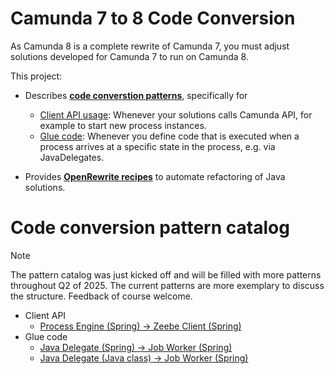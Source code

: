 # Camunda 7 to 8 Code Conversion


As Camunda 8 is a complete rewrite of Camunda 7, you must adjust solutions developed for Camunda 7 to run on Camunda 8.

This project:

* Describes **[code converstion patterns](patterns/)**, specifically for
  * [Client API usage](patterns/client/): Whenever your solutions calls Camunda API, for example to start new process instances.
  * [Glue code](patterns/glue-code/): Whenever you define code that is executed when a process arrives at a specific state in the process, e.g. via JavaDelegates.

* Provides **[OpenRewrite recipes](recipes/)** to automate refactoring of Java solutions.

# Code conversion pattern catalog

> [!NOTE]  
> The pattern catalog was just kicked off and will be filled with more patterns throughout Q2 of 2025. The current patterns are more exemplary to discuss the structure. Feedback of course welcome.

* Client API
  * [Process Engine (Spring) &#8594; Zeebe Client (Spring)](patterns/client.md#process-engine-spring--zeebe-client-spring)
* Glue code
  * [Java Delegate (Spring) &#8594; Job Worker (Spring)](patterns/glue-code.md#java-delegate-spring--job-worker-spring) 
  * [Java Delegate (Java class) &#8594; Job Worker (Spring)](patterns/glue-code.md#java-delegate-java-class--job-worker-spring)